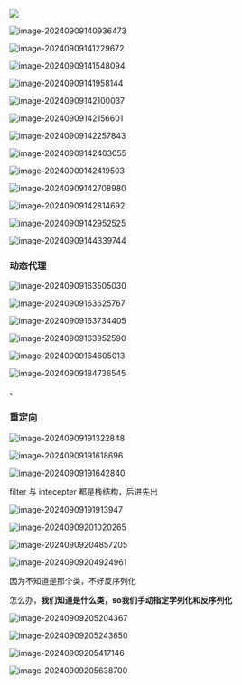 ![](../../../../AppData/Roaming/Typora/typora-user-images/image-20240909141030206.png)



![image-20240909140936473](../../../../AppData/Roaming/Typora/typora-user-images/image-20240909140936473.png)

![image-20240909141229672](../../../../AppData/Roaming/Typora/typora-user-images/image-20240909141229672.png)

![image-20240909141548094](../../../../AppData/Roaming/Typora/typora-user-images/image-20240909141548094.png)

![image-20240909141958144](../../../../AppData/Roaming/Typora/typora-user-images/image-20240909141958144.png)

![image-20240909142100037](../../../../AppData/Roaming/Typora/typora-user-images/image-20240909142100037.png)

![image-20240909142156601](../../../../AppData/Roaming/Typora/typora-user-images/image-20240909142156601.png)

![image-20240909142257843](../../../../AppData/Roaming/Typora/typora-user-images/image-20240909142257843.png)

![image-20240909142403055](../../../../AppData/Roaming/Typora/typora-user-images/image-20240909142403055.png)

![image-20240909142419503](../../../../AppData/Roaming/Typora/typora-user-images/image-20240909142419503.png)

![image-20240909142708980](../../../../AppData/Roaming/Typora/typora-user-images/image-20240909142708980.png)

![image-20240909142814692](../../../../AppData/Roaming/Typora/typora-user-images/image-20240909142814692.png)

![image-20240909142952525](../../../../AppData/Roaming/Typora/typora-user-images/image-20240909142952525.png)

![image-20240909144339744](../../../../AppData/Roaming/Typora/typora-user-images/image-20240909144339744.png)



### 动态代理

![image-20240909163505030](../../../../AppData/Roaming/Typora/typora-user-images/image-20240909163505030.png)

![image-20240909163625767](../../../../AppData/Roaming/Typora/typora-user-images/image-20240909163625767.png)

![image-20240909163734405](../../../../AppData/Roaming/Typora/typora-user-images/image-20240909163734405.png)

![image-20240909163952590](../../../../AppData/Roaming/Typora/typora-user-images/image-20240909163952590.png)

![image-20240909164605013](../../../../AppData/Roaming/Typora/typora-user-images/image-20240909164605013.png)

![image-20240909184736545](../../../../AppData/Roaming/Typora/typora-user-images/image-20240909184736545.png)

、

### 重定向

![image-20240909191322848](../../../../AppData/Roaming/Typora/typora-user-images/image-20240909191322848.png)

![image-20240909191618696](../../../../AppData/Roaming/Typora/typora-user-images/image-20240909191618696.png)

![image-20240909191642840](../../../../AppData/Roaming/Typora/typora-user-images/image-20240909191642840.png)

filter 与 intecepter 都是栈结构，后进先出



![image-20240909191913947](../../../../AppData/Roaming/Typora/typora-user-images/image-20240909191913947.png)

![image-20240909201020265](../../../../AppData/Roaming/Typora/typora-user-images/image-20240909201020265.png)

![image-20240909204857205](../../../../AppData/Roaming/Typora/typora-user-images/image-20240909204857205.png)

![image-20240909204924961](../../../../AppData/Roaming/Typora/typora-user-images/image-20240909204924961.png)

因为不知道是那个类，不好反序列化

怎么办，**我们知道是什么类，so我们手动指定学列化和反序列化**

![image-20240909205204367](../../../../AppData/Roaming/Typora/typora-user-images/image-20240909205204367.png)

![image-20240909205243650](../../../../AppData/Roaming/Typora/typora-user-images/image-20240909205243650.png)

![image-20240909205417146](../../../../AppData/Roaming/Typora/typora-user-images/image-20240909205417146.png)

![image-20240909205638700](../../../../AppData/Roaming/Typora/typora-user-images/image-20240909205638700.png)